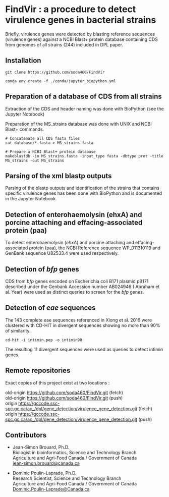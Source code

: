 
# FindVir : a procedure to detect virulence genes in bacterial strains

Briefly, virulence genes were detected by blasting reference sequences (virulence genes) against a NCBI Blast+ protein database containing CDS from genomes of all strains (244) included in DPL paper.

## Installation

```shell
git clone https://github.com/soda460/FindVir
```

```shell
conda env create -f ./conda/jupyter_biopython.yml
```

## Preparation of a database of CDS from all strains

Extraction of the CDS and header naming was done with BioPython (see the Jupyter Notebook)

Preparation of the MS_strains database was done with UNIX and NCBI Blast+ commands.

```shell
# Concatenate all CDS fasta files
cat database/*.fasta > MS_strains.fasta

# Prepare a NCBI Blast+ protein database
makeblastdb -in MS_strains.fasta -input_type fasta -dbtype prot -title MS_strains -out MS_strains
```

## Parsing of the xml blastp outputs

Parsing of the blastp outputs and identification of the strains that contains specific virulence genes has been done with BioPython and is documented in the Jupyter Notebook.


## Detection of enterohaemolysin (ehxA) and porcine attaching and effacing-associated protein (paa)

To detect enterohaemolysin (*ehxA*) and porcine attaching and effacing-associated protein (paa), the NCBI Reference sequence WP_011310119 and GenBank sequence U82533.4 were used respectively.


## Detection of *bfp* genes

CDS from *bfp* genes encoded on Escherichia coli B171 plasmid pB171 described under the Genbank Accession number AB024946 ( Abraham et al. Year) were used as distinct queries to screen for the *bfp* genes.

## Detection of *eae* sequences

The 143 complete eae sequences referenced in Xiong et al. 2016  were clustered with CD-HIT in divergent sequences showing no more than 90% of similarity.

```shell
cd-hit -i intimin.pep -o intimin90 
```

The resulting 11 divergent sequences were used as queries to detect intimin genes.


## Remote repositories

Exact copies of this project exist at two locations :

old-origin	https://github.com/soda460/FindVir.git (fetch)  
old-origin	https://github.com/soda460/FindVir.git (push)  
origin	https://gccode.ssc-spc.gc.ca/ac_/dpl/gene_detection/virulence_gene_detection.git (fetch)  
origin	https://gccode.ssc-spc.gc.ca/ac_/dpl/gene_detection/virulence_gene_detection.git (push)  


## Contributors

  * Jean-Simon Brouard, Ph.D.  
Biologist in bioinformatics, Science and Technology Branch  
Agriculture and Agri-Food Canada / Government of Canada  
jean-simon.brouard@canada.ca


  * Dominic Poulin-Laprade, Ph.D.  
Research Scientist, Science and Technology Branch  
Agriculture and Agri-Food Canada / Government of Canada  
Dominic.Poulin-Laprade@Canada.ca



